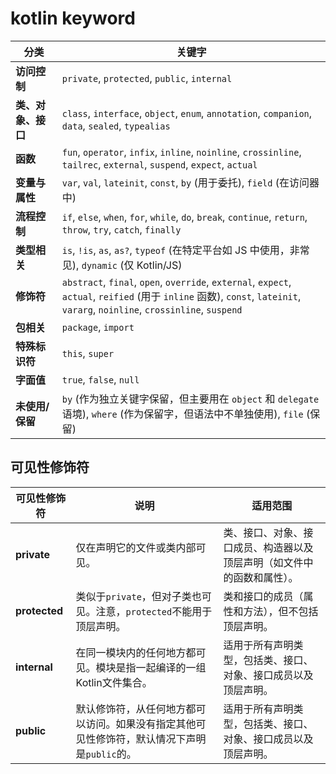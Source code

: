 # kotlin keyword

| 分类          | 关键字                                                                                                                                                                      |
|-------------|--------------------------------------------------------------------------------------------------------------------------------------------------------------------------|
| **访问控制**    | `private`, `protected`, `public`, `internal`                                                                                                                             |
| **类、对象、接口** | `class`, `interface`, `object`, `enum`, `annotation`, `companion`, `data`, `sealed`, `typealias`                                                                         |
| **函数**      | `fun`, `operator`, `infix`, `inline`, `noinline`, `crossinline`, `tailrec`, `external`, `suspend`, `expect`, `actual`                                                    |
| **变量与属性**   | `var`, `val`, `lateinit`, `const`, `by` (用于委托), `field` (在访问器中)                                                                                                          |
| **流程控制**    | `if`, `else`, `when`, `for`, `while`, `do`, `break`, `continue`, `return`, `throw`, `try`, `catch`, `finally`                                                            |
| **类型相关**    | `is`, `!is`, `as`, `as?`, `typeof` (在特定平台如 JS 中使用，非常见), `dynamic` (仅 Kotlin/JS)                                                                                          |
| **修饰符**     | `abstract`, `final`, `open`, `override`, `external`, `expect`, `actual`, `reified` (用于 `inline` 函数), `const`, `lateinit`, `vararg`, `noinline`, `crossinline`, `suspend` |
| **包相关**     | `package`, `import`                                                                                                                                                      |
| **特殊标识符**   | `this`, `super`                                                                                                                                                          |
| **字面值**     | `true`, `false`, `null`                                                                                                                                                  |
| **未使用/保留**  | `by` (作为独立关键字保留，但主要用在 `object` 和 `delegate` 语境), `where` (作为保留字，但语法中不单独使用), `file` (保留)                                                                                  |

## 可见性修饰符

| 可见性修饰符        | 说明                                                 | 适用范围                                |
|---------------|----------------------------------------------------|-------------------------------------|
| **private**   | 仅在声明它的文件或类内部可见。                                    | 类、接口、对象、接口成员、构造器以及顶层声明（如文件中的函数和属性）。 |
| **protected** | 类似于`private`，但对子类也可见。注意，`protected`不能用于顶层声明。       | 类和接口的成员（属性和方法），但不包括顶层声明。            |
| **internal**  | 在同一模块内的任何地方都可见。模块是指一起编译的一组Kotlin文件集合。              | 适用于所有声明类型，包括类、接口、对象、接口成员以及顶层声明。     |
| **public**    | 默认修饰符，从任何地方都可以访问。如果没有指定其他可见性修饰符，默认情况下声明是`public`的。 | 适用于所有声明类型，包括类、接口、对象、接口成员以及顶层声明。     |
